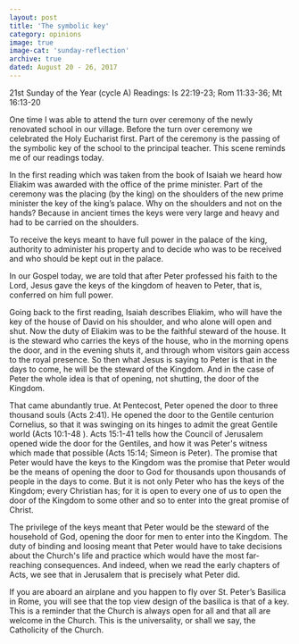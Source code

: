 ```yaml
---
layout: post
title: 'The symbolic key'
category: opinions
image: true
image-cat: 'sunday-reflection'
archive: true
dated: August 20 - 26, 2017
---
```


21st Sunday of the Year (cycle A)
Readings:	Is 22:19-23; Rom 11:33-36; Mt 16:13-20

One time I was able to attend the turn over ceremony of the newly renovated school in our village.  Before the turn over ceremony we celebrated the Holy Eucharist first. Part of the ceremony is the passing of the symbolic key of the school to the principal teacher.  This scene reminds me of our readings today.

In the first reading which was taken from the book of Isaiah we heard how Eliakim was awarded with the office of the prime minister.  Part of the ceremony was the placing (by the king) on the shoulders of the new prime minister the key of the king’s palace.  Why on the shoulders and not on the hands?  Because in ancient times the keys were very large and heavy and had to be carried on the shoulders.

To receive the keys meant to have full power in the palace of the king, authority to administer his property and to decide who was to be received and who should be kept out in the palace.

In our Gospel today, we are told that after Peter professed his faith to the Lord, Jesus gave the keys of the kingdom of heaven to Peter, that is, conferred on him full power.

Going back to the first reading, Isaiah describes Eliakim, who will have the key of the house of David on his shoulder, and who alone will open and shut. Now the duty of Eliakim was to be the faithful steward of the house. It is the steward who carries the keys of the house, who in the morning opens the door, and in the evening shuts it, and through whom visitors gain access to the royal presence. So then what Jesus is saying to Peter is that in the days to come, he will be the steward of the Kingdom. And in the case of Peter the whole idea is that of opening, not shutting, the door of the Kingdom.

That came abundantly true. At Pentecost, Peter opened the door to three thousand souls (Acts 2:41). He opened the door to the Gentile centurion Cornelius, so that it was swinging on its hinges to admit the great Gentile world (Acts 10:1-48 ). Acts 15:1-41 tells how the Council of Jerusalem opened wide the door for the Gentiles, and how it was Peter's witness which made that possible (Acts 15:14; Simeon is Peter). The promise that Peter would have the keys to the Kingdom was the promise that Peter would be the means of opening the door to God for thousands upon thousands of people in the days to come. But it is not only Peter who has the keys of the Kingdom; every Christian has; for it is open to every one of us to open the door of the Kingdom to some other and so to enter into the great promise of Christ.

The privilege of the keys meant that Peter would be the steward of the household of God, opening the door for men to enter into the Kingdom. The duty of binding and loosing meant that Peter would have to take decisions about the Church's life and practice which would have the most far-reaching consequences. And indeed, when we read the early chapters of Acts, we see that in Jerusalem that is precisely what Peter did.

If you are aboard an airplane and you happen to fly over St. Peter’s Basilica in Rome, you will see that the top view design of the basilica is that of a key.  This is a reminder that the Church is always open for all and that all are welcome in the Church.  This is the universality, or shall we say, the Catholicity of the Church.
